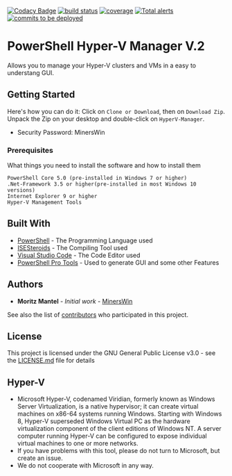 [![Codacy Badge](https://api.codacy.com/project/badge/Grade/855159d071d643d4920dfbeb7d42ea8a)](https://www.codacy.com/manual/MinersWin/HyperV-Manager?utm_source=github.com&amp;utm_medium=referral&amp;utm_content=MinersWin/HyperV-Manager&amp;utm_campaign=Badge_Grade)
    <a href="https://tuning-pack.de">
        <img src="https://img.shields.io/circleci/project/github/badges/shields/master" alt="build status"></a>
    <a href="https://tuning-pack.de">
        <img src="https://img.shields.io/coveralls/github/badges/shields"
            alt="coverage"></a>
    <a href="https://tuning-pack.de">
        <img src="https://img.shields.io/lgtm/alerts/g/badges/shields"
            alt="Total alerts"/></a>
    <a href="https://tuning-pack.de">
        <img src="https://img.shields.io/github/commits-since/badges/shields/gh-pages?label=commits%20to%20be%20deployed"
            alt="commits to be deployed"></a>
# PowerShell Hyper-V Manager V.2

Allows you to manage your Hyper-V clusters and VMs in a easy to understang GUI.

## Getting Started

Here's how you can do it: Click on ```Clone or Download```, then on ```Download Zip```. Unpack the Zip on your desktop and double-click on ```HyperV-Manager```.
* Security Password: MinersWin

### Prerequisites

What things you need to install the software and how to install them

```
PowerShell Core 5.0 (pre-installed in Windows 7 or higher)
.Net-Framework 3.5 or higher(pre-installed in most Windows 10 versions)
Internet Explorer 9 or higher
Hyper-V Management Tools
```

## Built With

* [PowerShell](https://github.com/PowerShell/PowerShell) - The Programming Language used
* [ISESteroids](http://www.powertheshell.com/isesteroids/) - The Compiling Tool used
* [Visual Studio Code](https://code.visualstudio.com) - The Code Editor used
* [PowerShell Pro Tools](https://ironmansoftware.com/powershell-pro-tools/) - Used to generate GUI and some other Features

## Authors

* **Moritz Mantel** - *Initial work* - [MinersWin](https://github.com/MinersWin)

See also the list of [contributors](https://github.com/MinersWin/HyperV-Manager/contributors) who participated in this project.

## License

This project is licensed under the GNU General Public License v3.0 - see the [LICENSE.md](LICENSE.md) file for details

## Hyper-V

* Microsoft Hyper-V, codenamed Viridian, formerly known as Windows Server Virtualization, is a native hypervisor; it can create virtual machines on x86-64 systems running Windows.      Starting with Windows 8, Hyper-V superseded Windows Virtual PC as the hardware virtualization component of the client editions of Windows NT. A server computer running Hyper-V can    be configured to expose individual virtual machines to one or more networks.
* If you have problems with this tool, please do not turn to Microsoft, but create an issue.
* We do not cooperate with Microsoft in any way.
